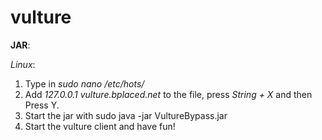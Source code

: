 # vulture
**JAR**:

*Linux*:
1. Type in *sudo nano /etc/hots/*
2. Add *127.0.0.1 vulture.bplaced.net* to the file, press *String + X* and then Press Y.
3. Start the jar with sudo java -jar VultureBypass.jar
4. Start the vulture client and have fun!
